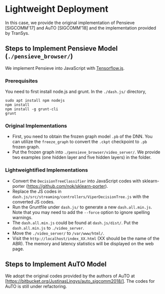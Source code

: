 # Lightweight Deployment

In this case, we provide the original implementation of Pensieve [SIGCOMM'17] and AuTO [SIGCOMM'18] and the implementation provided by TranSys.


## Steps to Implement Pensieve Model (`./pensieve_browser/`)
We implement Pensieve into JavaScript with [Tensorflow.js](https://js.tensorflow.org/). 


### Prerequisites
You need to first install node.js and grunt. In the `./dash.js/` directory, 
```
sudo apt install npm nodejs
npm install
npm install -g grunt-cli
grunt
```

### Original Implementations
- First, you need to obtain the frozen graph model `.pb` of the DNN. You can utilize the `freeze_graph` to convert the `.ckpt` checkpoint to `.pb` frozen graph.
- Put the frozen graph into `./pensieve_browser/video_server/`. We provide two examples (one hidden layer and five hidden layers) in the folder. 

### Lightweightified Implementations

- Convert the `DecisionTreeClassifier` into JavaScript codes with sklearn-porter (https://github.com/nok/sklearn-porter).
- Replace the JS codes in `dash.js/src/streaming/controllers/ViperDecisionTree.js` with the converted JS codes.
- Run the Gruntfile under `dash.js/` to generate a new `dash.all.min.js`. Note that you may need to add the `--force` option to ignore spelling warnings. 
- The `dash.all.min.js` could be found at `dash.js/dist/`. Put the `dash.all.min.js` to `./video_server`.
- Move the `./video_server/` to `/var/www/html/`.
- Visit the `http://localhost/index_XX.html` (XX should be the name of the ABR). The memory and latency statistics will be displayed on the web page.

## Steps to Implement AuTO Model
We adopt the original codes provided by the authors of AuTO at [https://bitbucket.org/JustinasLingys/auto_sigcomm2018/].
The codes for AuTO is still under refactoring. 
